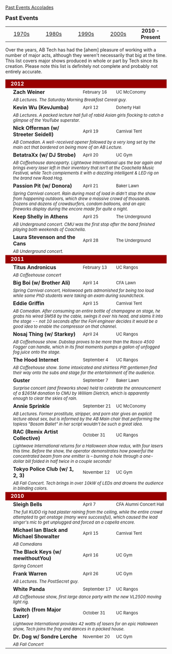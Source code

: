 <div class = "title-header">
  <p class="text-justify"> 
  <a href="#" class="current"> Past Events </a> 
   <a href="/accolades"> Accolades </a>
  </p>
</div>

<font size=+1><b>Past Events</b></font><P>
<table align=center width="100%">
  <tr>
    <td width=20%>
      <center><a href="/events70">1970s</a></center>
    </td>
    <td width=20%>
      <center><a href="/events80">1980s</a></center>
    </td>
    <td width=20%>
      <center><a href="/events90">1990s</a></center>
    </td>
    <td width=20%>
      <center><a href= "/events00">2000s</a></center>
    </td>
    <td width=20%>
      <center><b>2010 - Present</b></center>
    </td>
  </tr>
</table>
<p>
  Over the years, AB Tech has had the [ahem] pleasure of working with a number
  of major acts, although they weren't necessarily that big at the time. This
  list covers major shows produced in whole or part by Tech since its
  creation.
  Please note this list is definitely not complete and probably not entirely
  accurate.
<p>



<table cellspacing="5" cellpadding="2" width="100%">

  <tr>
    <td colspan="4" bgcolor="#990000" align="left"><FONT color="#FFFFFF"><B>
      &nbsp;&nbsp;2012</B></FONT></td>
  </tr>

  <tr>
    <td width="20"></td>
    <td width="70%"><b>Zach Weiner</b></td>
    <td nowrap><font size="-1">February 16</font></td>
    <td nowrap><font size="-1">UC McConomy</font></td>
  </tr>
  <tr>
    <td width="20"></td>
    <td colspan="3"><font size="-1"><i>AB Lectures. The Saturday Morning
      Breakfast Cereal guy.</i></font></td>
  </tr>
  <tr>
    <td width="20"></td>
    <td width="70%"><b>Kevin Wu (KevJumba)</b></td>
    <td nowrap><font size="-1">April 12</font></td>
    <td nowrap><font size="-1">Doherty Hall</font></td>
  </tr>
  <tr>
    <td width="20"></td>
    <td colspan="3"><font size="-1"><i>AB Lectures. A packed lecture hall full
      of rabid Asian girls flocking to catch a glimpse of the YouTube
      superstar.</i></font></td>
  </tr>
  <tr>
    <td width="20"></td>
    <td width="70%"><b>Nick Offerman (w/ Streeter Seidell)</b></td>
    <td nowrap><font size="-1">April 19</font></td>
    <td nowrap><font size="-1">Carnival Tent</font></td>
  </tr>
  <tr>
    <td width="20"></td>
    <td colspan="3"><font size="-1"><i>AB Comedian. A well-received opener
      followed by a very long set by the main act that bordered on being more
      of an AB Lecture.</i></font></td>
  </tr>
  <tr>
    <td width="20"></td>
    <td width="70%"><b>BetatraXx (w/ DJ Strobe)</b></td>
    <td nowrap><font size="-1">April 20</font></td>
    <td nowrap><font size="-1">UC Gym</font></td>
  </tr>
  <tr>
    <td width="20"></td>
    <td colspan="3"><font size="-1"><i>AB Coffeehouse danceparty. Lightwave
      International ups the bar again and brings every laser left in their
      inventory that isn't at the Coachella Music Festival, while Tech
      complements it with a dazzling intelligent & LED rig on the brand new
      Road Hog.</i></font></td>
  </tr>
  <tr>
    <td width="20"></td>
    <td width="70%"><b>Passion Pit (w/ Donora)</b></td>
    <td nowrap><font size="-1">April 21</font></td>
    <td nowrap><font size="-1">Baker Lawn</font></td>
  </tr>
  <tr>
    <td width="20"></td>
    <td colspan="3"><font size="-1"><i>Spring Carnival concert. Rain during
      most of load in didn't stop the show from happening outdoors, which drew
      a massive crowd of thousands. Dozens and dozens of crowdsurfers, condom
      balloons, and an epic fireworks display during the encore made for quite
      a night.</i></font></td>
  </tr>
  <tr>
    <td width="20"></td>
    <td width="70%"><b>Keep Shelly in Athens</b></td>
    <td nowrap><font size="-1">April 25</font></td>
    <td nowrap><font size="-1">The Underground</font></td>
  </tr>
  <tr>
    <td width="20"></td>
    <td colspan="3"><font size="-1"><i>AB Underground concert. CMU was the
      first stop after the band finished playing both weekends of
      Coachella.</i></font></td>
  </tr>
  <tr>
    <td width="20"></td>
    <td width="70%"><b>Laura Stevenson and the Cans</b></td>
    <td nowrap><font size="-1">April 28</font></td>
    <td nowrap><font size="-1">The Underground</font></td>
  </tr>
  <tr>
    <td width="20"></td>
    <td colspan="3"><font size="-1"><i>AB Underground concert.</i></font></td>
  </tr>


  <tr>
    <td colspan="4" bgcolor="#990000" align="left"><FONT color="#FFFFFF"><B>
      &nbsp;&nbsp;2011</B></FONT></td>
  </tr>

  <tr>
    <td width="20"></td>
    <td width="70%"><b>Titus Andronicus</b></td>
    <td nowrap><font size="-1">February 13</font></td>
    <td nowrap><font size="-1">UC Rangos</font></td>
  </tr>
  <tr>
    <td width="20"></td>
    <td colspan="3"><font size="-1"><i>AB Coffeehouse concert</i></font></td>
  </tr>
  <tr>
    <td width="20"></td>
    <td width="70%"><b>Big Boi (w/ Brother Ali)</b></td>
    <td nowrap><font size="-1">April 14</font></td>
    <td nowrap><font size="-1">CFA Lawn</font></td>
  </tr>
  <tr>
    <td width="20"></td>
    <td colspan="3"><font size="-1"><i>Spring Carnival concert, Hollowood gets
      admonished for being too loud while some PhD students were taking an
      exam during soundcheck.</i></font></td>
  </tr>
  <tr>
    <td width="20"></td>
    <td width="70%"><b>Eddie Griffin</b></td>
    <td nowrap><font size="-1">April 15</font></td>
    <td nowrap><font size="-1">Carnival Tent</font></td>
  </tr>
  <tr>
    <td width="20"></td>
    <td colspan="3"><font size="-1"><i>AB Comedian. After consuming an entire
      bottle of champagne on stage, he grabs his wired SM58 by the cable,
      swings it over his head, and slams it into the stage -- not 10 seconds
      after the FoH engineer decides it would be a good idea to enable the
      compressor on that channel.</i></font></td>
  </tr>
  <tr>
    <td width="20"></td>
    <td width="70%"><b>Nosaj Thing (w/ Starkey)</b></td>
    <td nowrap><font size="-1">April 24</font></td>
    <td nowrap><font size="-1">UC Rangos</font></td>
  </tr>
  <tr>
    <td width="20"></td>
    <td colspan="3"><font size="-1"><i>AB Coffeehouse show. Dubstep proves to
      be more than the Rosco 4500 Fogger can handle, which in its final
      moments pumps a gallon of unfogged fog juice onto the stage.</i></font>
    </td>
  </tr>
  <tr>
    <td width="20"></td>
    <td width="70%"><b>The Hood Internet</b></td>
    <td nowrap><font size="-1">September 4</font></td>
    <td nowrap><font size="-1">UC Rangos</font></td>
  </tr>
  <tr>
    <td width="20"></td>
    <td colspan="3"><font size="-1"><i>AB Coffeehouse show. Some intoxicated
      and shirtless Pitt gentlemen find their way onto the subs and stage for
      the entertainment of the audience.</i></font></td>
  </tr>
  <tr>
    <td width="20"></td>
    <td width="70%"><b>Guster</b></td>
    <td nowrap><font size="-1">September 7</font></td>
    <td nowrap><font size="-1">Baker Lawn</font></td>
  </tr>
  <tr>
    <td width="20"></td>
    <td colspan="3"><font size="-1"><i>Surprise concert (and fireworks show)
      held to celebrate the announcement of a $265M donation to CMU by William
      Dietrich, which is apparently enough to clear the skies of
      rain.</i></font></td>
  </tr>
  <tr>
    <td width="20"></td>
    <td width="70%"><b>Annie Sprinkle</b></td>
    <td nowrap><font size="-1">September 21</font></td>
    <td nowrap><font size="-1">UC McConomy</font></td>
  </tr>
  <tr>
    <td width="20"></td>
    <td colspan="3"><font size="-1"><i>AB Lectures. Former prostitute,
      stripper, and porn star gives an explicit lecture about sex, but is
      informed by the AB Main chair that performing the topless "Bosom Ballet"
      in her script wouldn't be such a great idea.</i></font></td>
  </tr>
  <tr>
    <td width="20"></td>
    <td width="70%"><b>RAC (Remix Artist Collective)</b></td>
    <td nowrap><font size="-1">October 31</font></td>
    <td nowrap><font size="-1">UC Rangos</font></td>
  </tr>
  <tr>
    <td width="20"></td>
    <td colspan="3"><font size="-1"><i>Lightwave International returns for a
      Halloween show redux, with four lasers this time. Before the show, the
      operator demonstrates how powerful the concentrated beam from one
      emitter is &ndash; burning a hole through a one-dollar bill folded in
      half twice in a couple seconds!</i></font></td>
  </tr>
  <tr>
    <td width="20"></td>
    <td width="70%"><b>Tokyo Police Club (w/ 1, 2, 3)</b></td>
    <td nowrap><font size="-1">November 12</font></td>
    <td nowrap><font size="-1">UC Gym</font></td>
  </tr>
  <tr>
    <td width="20"></td>
    <td colspan="3"><font size="-1"><i>AB Fall Concert. Tech brings in over
      10kW of LEDs and drowns the audience in blinding colors.</i></font></td>
  </tr>


  <tr>
    <td colspan="4" bgcolor="#990000" align="left"><FONT color="#FFFFFF"><B>
      &nbsp;&nbsp;2010</B></FONT></td>
  </tr>

  <tr>
    <td width="20"></td>
    <td width="70%"><b>Sleigh Bells</b></td>
    <td nowrap><font size="-1">April 7</font></td>
    <td nowrap><font size="-1">CFA Alumni Concert Hall</font></td>
  </tr>
  <tr>
    <td width="20"></td>
    <td colspan="3"><font size="-1"><i>The full KUDO rig had plaster raining
      from the ceiling, while the entire crowd attempted to get onstage (many
      were successful), which caused the lead singer's mic to get unplugged
      and forced an a capella encore.</i></font></td>
  </tr>
  <tr>
    <td width="20"></td>
    <td width="70%"><b>Michael Ian Black and Michael Showalter</b></td>
    <td nowrap><font size="-1">April 15</font></td>
    <td nowrap><font size="-1">Carnival Tent</font></td>
  </tr>
  <tr>
    <td width="20"></td>
    <td colspan="3"><font size="-1"><i>AB Comedians</i></font></td>
  </tr>
  <tr>
    <td width="20"></td>
    <td width="70%"><b>The Black Keys (w/ mewithoutYou)</b></td>
    <td nowrap><font size="-1">April 16</font></td>
    <td nowrap><font size="-1">UC Gym</font></td>
  </tr>
  <tr>
    <td width="20"></td>
    <td colspan="3"><font size="-1"><i>Spring Concert</i></font></td>
  </tr>
  <tr>
    <td width="20"></td>
    <td width="70%"><b>Frank Warren</b></td>
    <td nowrap><font size="-1">April 26</font></td>
    <td nowrap><font size="-1">UC Gym</font></td>
  </tr>
  <tr>
    <td width="20"></td>
    <td colspan="3"><font size="-1"><i>AB Lectures. The PostSecret
      guy.</i></font></td>
  </tr>
  <tr>
    <td width="20"></td>
    <td width="70%"><b>White Panda</b></td>
    <td nowrap><font size="-1">September 17</font></td>
    <td nowrap><font size="-1">UC Rangos</font></td>
  </tr>
  <tr>
    <td width="20"></td>
    <td colspan="3"><font size="-1"><i>AB Coffeehouse show, first large dance
      party with the new VL2500 moving light rig.</i></font></td>
  </tr>
  <tr>
    <td width="20"></td>
    <td width="70%"><b>Switch (from Major Lazer)</b></td>
    <td nowrap><font size="-1">October 31</font></td>
    <td nowrap><font size="-1">UC Rangos</font></td>
  </tr>
  <tr>
    <td width="20"></td>
    <td colspan="3"><font size="-1"><i>Lightwave International provides 42
      watts of lasers for an epic Halloween show, Tech joins the fray and
      dances in a packed house.</i></font></td>
  </tr>
  <tr>
    <td width="20"></td>
    <td width="70%"><b>Dr. Dog w/ Sondre Lerche</b></td>
    <td nowrap><font size="-1">November 20</font></td>
    <td nowrap><font size="-1">UC Gym</font></td>
  </tr>
  <tr>
    <td width="20"></td>
    <td colspan="3"><font size="-1"><i>AB Fall Concert</i></font></td>
  </tr>


</table>

